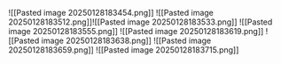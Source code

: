 ![[Pasted image 20250128183454.png]]
![[Pasted image 20250128183512.png]]![[Pasted image 20250128183533.png]]
![[Pasted image 20250128183555.png]]
![[Pasted image 20250128183619.png]]
![[Pasted image 20250128183638.png]]
![[Pasted image 20250128183659.png]]
![[Pasted image 20250128183715.png]]